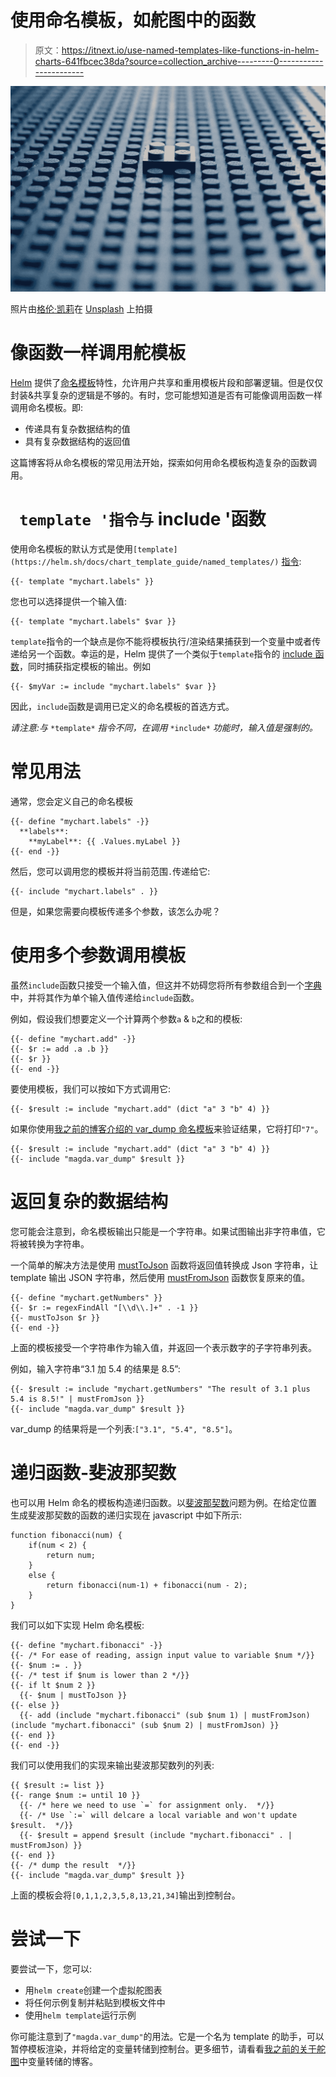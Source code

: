 # 使用命名模板，如舵图中的函数

> 原文：<https://itnext.io/use-named-templates-like-functions-in-helm-charts-641fbcec38da?source=collection_archive---------0----------------------->

![](img/980ad0a681047158f715138f88f6379a.png)

照片由[格伦·凯莉](https://unsplash.com/@glencarrie?utm_source=medium&utm_medium=referral)在 [Unsplash](https://unsplash.com?utm_source=medium&utm_medium=referral) 上拍摄

# 像函数一样调用舵模板

[Helm](https://helm.sh/) 提供了[命名模板](https://helm.sh/docs/chart_template_guide/named_templates/)特性，允许用户共享和重用模板片段和部署逻辑。但是仅仅封装&共享复杂的逻辑是不够的。有时，您可能想知道是否有可能像调用函数一样调用命名模板。即:

*   传递具有复杂数据结构的值
*   具有复杂数据结构的返回值

这篇博客将从命名模板的常见用法开始，探索如何用命名模板构造复杂的函数调用。

# ` template '指令与` include '函数

使用命名模板的默认方式是使用`[template](https://helm.sh/docs/chart_template_guide/named_templates/)` [指令](https://helm.sh/docs/chart_template_guide/named_templates/):

```
{{- template "mychart.labels" }}
```

您也可以选择提供一个输入值:

```
{{- template "mychart.labels" $var }}
```

`template`指令的一个缺点是你不能将模板执行/渲染结果捕获到一个变量中或者传递给另一个函数。幸运的是，Helm 提供了一个类似于`template`指令的 [include 函数](https://helm.sh/docs/howto/charts_tips_and_tricks/#using-the-include-function)，同时捕获指定模板的输出。例如

```
{{- $myVar := include "mychart.labels" $var }}
```

因此，`include`函数是调用已定义的命名模板的首选方式。

*请注意:与* `*template*` *指令不同，在调用* `*include*` *功能时，输入值是强制的。*

# 常见用法

通常，您会定义自己的命名模板

```
{{- define "mychart.labels" -}}
  **labels**:
    **myLabel**: {{ .Values.myLabel }}
{{- end -}}
```

然后，您可以调用您的模板并将当前范围`.`传递给它:

```
{{- include "mychart.labels" . }}
```

但是，如果您需要向模板传递多个参数，该怎么办呢？

# 使用多个参数调用模板

虽然`include`函数只接受一个输入值，但这并不妨碍您将所有参数组合到一个[字典](https://helm.sh/docs/chart_template_guide/function_list/#dictionaries-and-dict-functions)中，并将其作为单个输入值传递给`include`函数。

例如，假设我们想要定义一个计算两个参数`a` & `b`之和的模板:

```
{{- define "mychart.add" -}}
{{- $r := add .a .b }}
{{- $r }}
{{- end -}}
```

要使用模板，我们可以按如下方式调用它:

```
{{- $result := include "mychart.add" (dict "a" 3 "b" 4) }}
```

如果你使用[我之前的博客介绍的 var_dump 命名模板](https://medium.com/itnext/dump-variables-in-helm-charts-c4da458b0227)来验证结果，它将打印`"7"`。

```
{{- $result := include "mychart.add" (dict "a" 3 "b" 4) }}
{{- include "magda.var_dump" $result }}
```

# 返回复杂的数据结构

您可能会注意到，命名模板输出只能是一个字符串。如果试图输出非字符串值，它将被转换为字符串。

一个简单的解决方法是使用 [mustToJson](https://helm.sh/docs/chart_template_guide/function_list/#type-conversion-functions) 函数将返回值转换成 Json 字符串，让 template 输出 JSON 字符串，然后使用 [mustFromJson](http://masterminds.github.io/sprig/defaults.html) 函数恢复原来的值。

```
{{- define "mychart.getNumbers" }}
{{- $r := regexFindAll "[\\d\\.]+" . -1 }}
{{- mustToJson $r }}
{{- end -}}
```

上面的模板接受一个字符串作为输入值，并返回一个表示数字的子字符串列表。

例如，输入字符串“3.1 加 5.4 的结果是 8.5”:

```
{{- $result := include "mychart.getNumbers" "The result of 3.1 plus 5.4 is 8.5!" | mustFromJson }}
{{- include "magda.var_dump" $result }}
```

var_dump 的结果将是一个列表:`["3.1", "5.4", "8.5"]`。

# 递归函数-斐波那契数

也可以用 Helm 命名的模板构造递归函数。以[斐波那契数](https://en.wikipedia.org/wiki/Fibonacci_number)问题为例。在给定位置生成斐波那契数的函数的递归实现在 javascript 中如下所示:

```
function fibonacci(num) {
    if(num < 2) {
        return num;
    }
    else {
        return fibonacci(num-1) + fibonacci(num - 2);
    }
}
```

我们可以如下实现 Helm 命名模板:

```
{{- define "mychart.fibonacci" -}}
{{- /* For ease of reading, assign input value to variable $num */}}
{{- $num := . }}
{{- /* test if $num is lower than 2 */}}
{{- if lt $num 2 }}
  {{- $num | mustToJson }}
{{- else }}
  {{- add (include "mychart.fibonacci" (sub $num 1) | mustFromJson) (include "mychart.fibonacci" (sub $num 2) | mustFromJson) }}
{{- end }}
{{- end -}}
```

我们可以使用我们的实现来输出斐波那契数列的列表:

```
{{ $result := list }}
{{- range $num := until 10 }}
  {{- /* here we need to use `=` for assignment only.  */}}
  {{- /* Use `:=` will delcare a local variable and won't update $result.  */}}
  {{- $result = append $result (include "mychart.fibonacci" . | mustFromJson) }}
{{- end }}
{{- /* dump the result  */}}
{{- include "magda.var_dump" $result }}
```

上面的模板会将`[0,1,1,2,3,5,8,13,21,34]`输出到控制台。

# 尝试一下

要尝试一下，您可以:

*   用`helm create`创建一个虚拟舵图表
*   将任何示例复制并粘贴到模板文件中
*   使用`helm template`运行示例

你可能注意到了`"magda.var_dump"`的用法。它是一个名为 template 的助手，可以暂停模板渲染，并将给定的变量转储到控制台。更多细节，请看看[我之前的关于舵图](https://medium.com/itnext/dump-variables-in-helm-charts-c4da458b0227)中变量转储的博客。